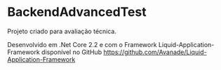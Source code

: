# BackendAdvancedTest

Projeto criado para avaliação técnica.

Desenvolvido em .Net Core 2.2 e com o Framework Liquid-Application-Framework disponível no 
GitHub https://github.com/Avanade/Liquid-Application-Framework
